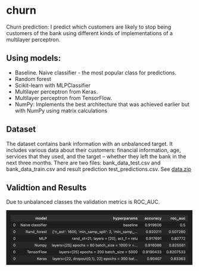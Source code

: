 # churn 
Churn prediction: I predict which customers are likely to stop being customers of the bank using different kinds of implementations of a multilayer perceptron.

 ## Using models:

* Baseline. Naive classifier - the most popular class for predictions.
* Random forest
* Scikit-learn with MLPClassifier
* Multilayer perceptron from Keras. 
* Multilayer perceptron from TensorFlow. 
* NumPy: Implements the best architecture that was achieved earlier but with NumPy using matrix calculations

## Dataset

The dataset contains bank information with an unbalanced target. It includes various data about their customers: financial information, age, services that they used, and the target – whether they left the bank in the next three months. 
There are two files: bank_data_test.csv and bank_data_train.csv and result prediction test_predictions.csv. See [data.zip](https://github.com/borolya/churn/blob/main/data.zip 'link to data')

## Validtion and Results

Due to unbalanced classes the validation metrics is ROC_AUC.

<img src="sources/results.png" alt="drawing" width="500"/>  


